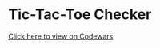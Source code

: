 # Tic-Tac-Toe Checker
[Click here to view on Codewars](https://codewars.com/kata/525caa5c1bf619d28c000335)